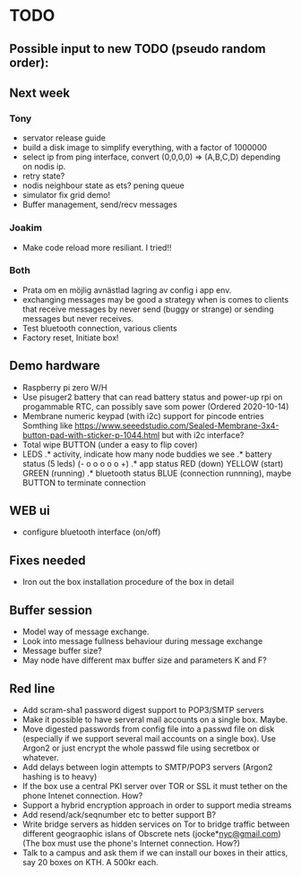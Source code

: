 # TODO

## Possible input to new TODO (pseudo random order):

## Next week

### Tony

* servator release guide
* build a disk image to simplify everything, with a factor of 1000000
* select ip from ping interface, convert (0,0,0,0) => (A,B,C,D)
  depending on nodis ip.
* retry state?
* nodis neighbour state as ets? pening queue
* simulator fix grid demo!
* Buffer management, send/recv messages

### Joakim

* Make code reload more resiliant. I tried!!

### Both

* Prata om en möjlig avnästlad lagring av config i app env.
* exchanging messages may be good a strategy when is comes to clients
  that receive messages by never send (buggy or strange) or sending
  messages but never receives.
* Test bluetooth connection, various clients
* Factory reset, Initiate box!


## Demo hardware
* Raspberry pi zero W/H
* Use pisuger2 battery that can read battery status and
  power-up rpi on progammable RTC, can possibly save som power
  (Ordered 2020-10-14)
* Membrane numeric keypad (with i2c) support for pincode entries
 Somthing like <https://www.seeedstudio.com/Sealed-Membrane-3x4-button-pad-with-sticker-p-1044.html> but with i2c interface?
* Total wipe BUTTON (under a easy to flip cover)
* LEDS
.* activity, indicate how many node buddies we see
.* battery status (5 leds) (- o o o o o +)
.* app status RED (down) YELLOW (start) GREEN (running)
.* bluetooth status  BLUE (connection runnning),
maybe BUTTON to terminate connection

## WEB ui
* configure bluetooth interface (on/off)

## Fixes needed

* Iron out the box installation procedure of the box in detail

## Buffer session

* Model way of message exchange.
* Look into message fullness behaviour during message exchange
* Message buffer size?
* May node have different max buffer size and parameters K and F?

## Red line

* Add scram-sha1 password digest support to POP3/SMTP servers
* Make it possible to have serveral mail accounts on a single box. Maybe.
* Move digested passwords from config file into a passwd file on disk (especially if we support several mail accounts on a single box). Use Argon2 or just encrypt the whole passwd file using secretbox or whatever.
* Add delays between login attempts to SMTP/POP3 servers (Argon2 hashing is to heavy)
* If the box use a central PKI server over TOR or SSL it must tether on the phone Intenet connection. How?
* Support a hybrid encryption approach in order to support media streams
* Add resend/ack/seqnumber etc to better support B?
* Write bridge servers as hidden services on Tor to bridge traffic between different geograophic islans of Obscrete nets (jocke*nyc@gmail.com) (The box must use the phone's Internet connection. How?)
* Talk to a campus and ask them if we can install our boxes in their attics, say 20 boxes on KTH. A 500kr each.
